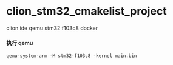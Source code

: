 # clion_stm32_cmakelist_project
 clion ide  qemu stm32 f103c8 docker 


####  执行 qemu
```shell
qemu-system-arm -M stm32-f103c8 -kernel main.bin
```
